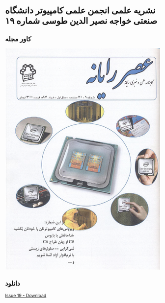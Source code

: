 # نشریه علمی انجمن علمی کامپیوتر دانشگاه صنعتی خواجه نصیر الدین طوسی شماره ۱۹
## کاور مجله
![Cover](https://github.com/kntu-ce-mag/issue-01/raw/master/front-cover.png)
## دانلود
[Issue 19 - Download](https://github.com/kntu-ce-mag/issue-01/raw/master/CE_KNTU_ISSUE_01.pdf)

